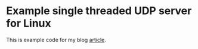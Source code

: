 # Example single threaded UDP server for Linux

This is example code for my blog [article](https://pavel.network/).
